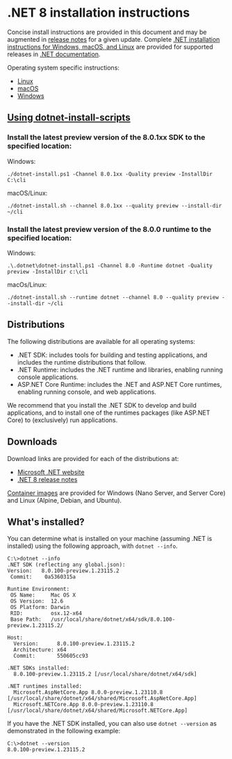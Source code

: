 # .NET 8 installation instructions

Concise install instructions are provided in this document and may be augmented in [release notes](README.md) for a given update. Complete [.NET installation instructions for Windows, macOS, and Linux](https://learn.microsoft.com/dotnet/core/install/) are provided for supported releases in [.NET documentation](https://learn.microsoft.com/dotnet).

Operating system specific instructions:

- [Linux](install-linux.md)
- [macOS](install-macos.md)
- [Windows](install-windows.md)

## [Using dotnet-install-scripts](https://learn.microsoft.com/dotnet/core/tools/dotnet-install-script)

### Install the latest preview version of the 8.0.1xx SDK to the specified location:

Windows:

```
./dotnet-install.ps1 -Channel 8.0.1xx -Quality preview -InstallDir C:\cli
```

macOS/Linux:
```
./dotnet-install.sh --channel 8.0.1xx --quality preview --install-dir ~/cli
```

### Install the latest preview version of the 8.0.0 runtime to the specified location:

Windows:

```
.\.dotnet\dotnet-install.ps1 -Channel 8.0 -Runtime dotnet -Quality preview -InstallDir c:\cli
```

macOs/Linux:

```
./dotnet-install.sh --runtime dotnet --channel 8.0 --quality preview --install-dir ~/cli
```

## Distributions

The following distributions are available for all operating systems:

- .NET SDK: includes tools for building and testing applications, and includes the runtime distributions that follow.
- .NET Runtime: includes the .NET runtime and libraries, enabling running console applications.
- ASP.NET Core Runtime: includes the .NET and ASP.NET Core runtimes, enabling running console, and web applications.

We recommend that you install the .NET SDK to develop and build applications, and to install one of the runtimes packages (like ASP.NET Core) to (exclusively) run applications.

## Downloads

Download links are provided for each of the distributions at:

- [Microsoft .NET website](https://dotnet.microsoft.com/download/dotnet/8.0)
- [.NET 8 release notes](README.md)

[Container images](https://hub.docker.com/r/microsoft/dotnet/) are provided for Windows (Nano Server, and Server Core) and Linux (Alpine, Debian, and Ubuntu).

## What's installed?

You can determine what is installed on your machine (assuming .NET is installed) using the following approach, with `dotnet --info`.

```console
C:\>dotnet --info
.NET SDK (reflecting any global.json):
Version:   8.0.100-preview.1.23115.2
 Commit:    0a5360315a

Runtime Environment:
 OS Name:     Mac OS X
 OS Version:  12.6
 OS Platform: Darwin
 RID:         osx.12-x64
 Base Path:   /usr/local/share/dotnet/x64/sdk/8.0.100-preview.1.23115.2/

Host:
  Version:      8.0.100-preview.1.23115.2
  Architecture: x64
  Commit:       550605cc93

.NET SDKs installed:
  8.0.100-preview.1.23115.2 [/usr/local/share/dotnet/x64/sdk]

.NET runtimes installed:
  Microsoft.AspNetCore.App 8.0.0-preview.1.23110.8 [/usr/local/share/dotnet/x64/shared/Microsoft.AspNetCore.App]
  Microsoft.NETCore.App 8.0.0-preview.1.23110.8 [/usr/local/share/dotnet/x64/shared/Microsoft.NETCore.App]
```

If you have the .NET SDK installed, you can also use `dotnet --version` as demonstrated in the following example:

```console
C:\>dotnet --version
8.0.100-preview.1.23115.2
```
